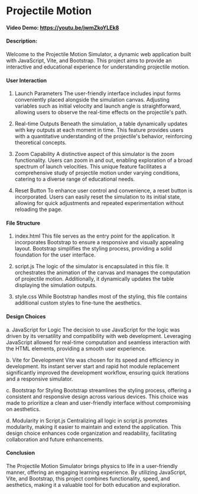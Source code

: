 # Projectile Motion
#### Video Demo:  https://youtu.be/jwmZkoYLEk8
#### Description:
Welcome to the Projectile Motion Simulator, a dynamic web application built with JavaScript, Vite, and Bootstrap. This project aims to provide an interactive and educational experience for understanding projectile motion.

#### User Interaction
1. Launch Parameters
The user-friendly interface includes input forms conveniently placed alongside the simulation canvas. Adjusting variables such as initial velocity and launch angle is straightforward, allowing users to observe the real-time effects on the projectile's path.

2. Real-time Outputs
Beneath the simulation, a table dynamically updates with key outputs at each moment in time. This feature provides users with a quantitative understanding of the projectile's behavior, reinforcing theoretical concepts.

3. Zoom Capability
A distinctive aspect of this simulator is the zoom functionality. Users can zoom in and out, enabling exploration of a broad spectrum of launch velocities. This unique feature facilitates a comprehensive study of projectile motion under varying conditions, catering to a diverse range of educational needs.

4. Reset Button
To enhance user control and convenience, a reset button is incorporated. Users can easily reset the simulation to its initial state, allowing for quick adjustments and repeated experimentation without reloading the page.

#### File Structure
1. index.html
This file serves as the entry point for the application. It incorporates Bootstrap to ensure a responsive and visually appealing layout. Bootstrap simplifies the styling process, providing a solid foundation for the user interface.

2. script.js
The logic of the simulator is encapsulated in this file. It orchestrates the animation of the canvas and manages the computation of projectile motion. Additionally, it dynamically updates the table displaying the simulation outputs.

3. style.css
While Bootstrap handles most of the styling, this file contains additional custom styles to fine-tune the aesthetics.

#### Design Choices
a. JavaScript for Logic
The decision to use JavaScript for the logic was driven by its versatility and compatibility with web development. Leveraging JavaScript allowed for real-time computation and seamless interaction with the HTML elements, providing a smooth user experience.

b. Vite for Development
Vite was chosen for its speed and efficiency in development. Its instant server start and rapid hot module replacement significantly improved the development workflow, ensuring quick iterations and a responsive simulator.

c. Bootstrap for Styling
Bootstrap streamlines the styling process, offering a consistent and responsive design across various devices. This choice was made to prioritize a clean and user-friendly interface without compromising on aesthetics.

d. Modularity in Script.js
Centralizing all logic in script.js promotes modularity, making it easier to maintain and extend the application. This design choice enhances code organization and readability, facilitating collaboration and future enhancements.

#### Conclusion
The Projectile Motion Simulator brings physics to life in a user-friendly manner, offering an engaging learning experience. By utilizing JavaScript, Vite, and Bootstrap, this project combines functionality, speed, and aesthetics, making it a valuable tool for both education and exploration.
